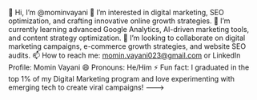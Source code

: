 👋 Hi, I’m @mominvayani
👀 I’m interested in digital marketing, SEO optimization, and crafting innovative online growth strategies.
🌱 I’m currently learning advanced Google Analytics, AI-driven marketing tools, and content strategy optimization.
💞️ I’m looking to collaborate on digital marketing campaigns, e-commerce growth strategies, and website SEO audits.
📫 How to reach me: momin.vayani023@gmail.com or LinkedIn Profile: Momin Vayani
😄 Pronouns: He/Him
⚡ Fun fact: I graduated in the top 1% of my Digital Marketing program and love experimenting with emerging tech to create viral campaigns!
--->
